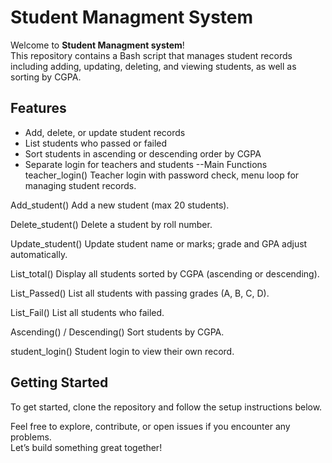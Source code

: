 # Student Managment System

Welcome to **Student Managment system**!  
This repository contains a Bash script that manages student records including adding, updating, deleting, and viewing students, as well as sorting by CGPA.

## Features
- Add, delete, or update student records
- List students who passed or failed
- Sort students in ascending or descending order by CGPA
- Separate login for teachers and students
  --Main Functions
teacher_login()
Teacher login with password check, menu loop for managing student records.

Add_student()
Add a new student (max 20 students).

Delete_student()
Delete a student by roll number.

Update_student()
Update student name or marks; grade and GPA adjust automatically.

List_total()
Display all students sorted by CGPA (ascending or descending).

List_Passed()
List all students with passing grades (A, B, C, D).

List_Fail()
List all students who failed.

Ascending() / Descending()
Sort students by CGPA.

student_login()
Student login to view their own record.
## Getting Started
To get started, clone the repository and follow the setup instructions below.

Feel free to explore, contribute, or open issues if you encounter any problems.  
Let’s build something great together!
